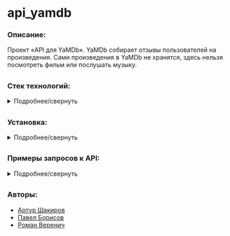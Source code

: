 # api_yamdb
### Описание:
Проект «API для YaMDb». YaMDb собирает отзывы пользователей на произведения. Сами произведения в YaMDb не хранятся, здесь нельзя посмотреть фильм или послушать музыку.
##
### Стек технологий:
<details>
<summary>Подробнее/свернуть</summary>

- Python 3.9.10
- Django 3.2
- DRF
- JWT
</details>

##
### Установка:
<details>
<summary>Подробнее/свернуть</summary>
  
Клонировать репозиторий и перейти в него в командной строке:
```
git clone https://github.com/veromanich/api_yamdb.git
```
```
cd api_yamdb
```
Cоздать и активировать виртуальное окружение:
```
python3 -m venv env
```
```
source env/bin/activate
```
Установить зависимости из файла requirements.txt:
```
python3 -m pip install --upgrade pip
```
```
pip install -r requirements.txt
```
Выполнить миграции:
```
python3 manage.py migrate
```
Запустить проект:
```
python3 manage.py runserver
```
</details>

##
### Примеры запросов к API:
<details>
<summary>Подробнее/свернуть</summary>

### AUTH. Регистрация пользователей и выдача токенов:
```
/api/v1/auth/signup/
```
- POST - Получить код подтверждения на переданный email. Права доступа: Доступно без токена.
```json
{
"email": "user@example.com",
"username": "string"
}
```
##
```
/api/v1/auth/token/
```
- POST - Получение JWT-токена в обмен на username и confirmation code. Права доступа: Доступно без токена.
```json
{
"username": "string",
"confirmation_code": "string"
}
```
##
### CATEGORIES. Категории (типы) произведений:
```
/api/v1/categories/
```
- GET - Получить список всех категорий Права доступа: Доступно без токена.
- POST - Создать категорию. Права доступа: Администратор.
```json
{
"name": "string",
"slug": "string"
}
```
##
```
/api/v1/categories/{slug}/
```
- DELETE - Удалить категорию. Права доступа: Администратор.
##
### GENRES. Категории жанров:
```
/api/v1/genres/
```
- GET - Получить список всех жанров. Права доступа: Доступно без токена.
- POST - Добавить жанр. Права доступа: Администратор.
```json
{
"name": "string",
"slug": "string"
}
```
##
```
/api/v1/genres/{slug}/
```
- DELETE - Удалить жанр. Права доступа: Администратор.
##
### TITLES. Произведения, к которым пишут отзывы (определённый фильм, книга или песенка):
```
/api/v1/titles/
```
- GET - Получить список всех объектов. Права доступа: Доступно без токена.
- POST - Добавить новое произведение. Права доступа: Администратор.
```json
{
"name": "string",
"year": 0,
"description": "string",
"genre": [
  "string"
],
"category": "string"
}
```
##
```
/api/v1/titles/{titles_id}/
```
- GET - Информация о произведении Права доступа: Доступно без токена.
- PATCH - Обновить информацию о произведении Права доступа: Администратор.
```json
{
"name": "string",
"year": 0,
"description": "string",
"genre": [
  "string"
],
"category": "string"
}
```
- DELETE - Удалить произведение. Права доступа: Администратор.
##
### REVIEWS. Отзывы:
```
/api/v1/titles/{title_id}/reviews/
```
- GET - Получить список всех отзывов. Права доступа: Доступно без токена.
- POST - Добавить новый отзыв. Пользователь может оставить только один отзыв на произведение. Права доступа: Аутентифицированные пользователи.
```json
{
"text": "string",
"score": 1
}
```
##
```
/api/v1/titles/{title_id}/reviews/{review_id}/
```
- GET - Получить отзыв по id для указанного произведения. Права доступа: Доступно без токена.
- PATCH - Частично обновить отзыв по id. Права доступа: Автор отзыва, модератор или администратор.
```json
{
"text": "string",
"score": 1
}
```
- DELETE - Удалить отзыв по id Права доступа: Автор отзыва, модератор или администратор.
##
### COMMENTS. Комментарии к отзывам:
```
/api/v1/titles/{title_id}/reviews/{review_id}/comments/
```
- GET - Получить список всех комментариев к отзыву по id Права доступа: Доступно без токена.
- POST - Добавить новый комментарий для отзыва. Права доступа: Аутентифицированные пользователи.
```json
{
"text": "string"
}
```
##
```
/api/v1/titles/{title_id}/reviews/{review_id}/comments/{comment_id}/
```
- GET - Получить комментарий для отзыва по id. Права доступа: Доступно без токена.
- PATCH - Частично обновить комментарий к отзыву по id. Права доступа: Автор комментария, модератор или администратор.
```json
{
"text": "string"
}
```
- DELETE - Удалить комментарий к отзыву по id. Права доступа: Автор комментария, модератор или администратор.
##
### USERS. Пользователи:
```
/api/v1/users/
```
- GET - Получить список всех пользователей. Права доступа: Администратор.
- POST - Добавить нового пользователя. Права доступа: Администратор.
```json
{
"username": "string",
"email": "user@example.com",
"first_name": "string",
"last_name": "string",
"bio": "string",
"role": "user"
}
```
##
```
/api/v1/users/{username}/
```
- GET - Получить пользователя по username. Права доступа: Администратор.
- PATCH - Изменить данные пользователя по username. Права доступа: Администратор.
```json
{
"username": "string",
"email": "user@example.com",
"first_name": "string",
"last_name": "string",
"bio": "string",
"role": "user"
}
```
- DELETE - Удалить пользователя по username. Права доступа: Администратор.
##
```
/api/v1/users/me/
```
- GET - Получить данные своей учетной записи Права доступа: Любой авторизованный пользователь.
- PATCH - Изменить данные своей учетной записи Права доступа: Любой авторизованный пользователь.
```json
{
"username": "string",
"email": "user@example.com",
"first_name": "string",
"last_name": "string",
"bio": "string"
}
```
</details>

##
### Авторы:
- [Артур Шакиров](https://github.com/ArtiOru)
- [Павел Борисов](https://github.com/PavelBorisovQ)
- [Роман Веренич](https://github.com/veromanich)
